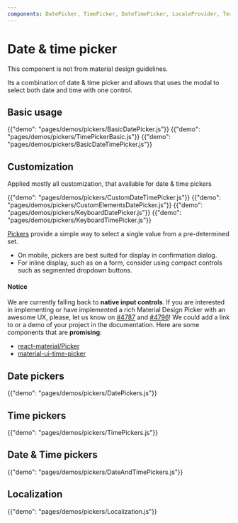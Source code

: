 ```yaml
---
components: DatePicker, TimePicker, DateTimePicker, LocaleProvider, TextField
---
```


# Date & time picker

This component is not from material design guidelines.

Its a combination of date & time picker and allows that uses the modal to select both date and time with one control.

## Basic usage

{{"demo": "pages/demos/pickers/BasicDatePicker.js"}}
{{"demo": "pages/demos/pickers/TimePickerBasic.js"}}
{{"demo": "pages/demos/pickers/BasicDateTimePicker.js"}}

## Customization

Applied mostly all customization, that available for date & time pickers

{{"demo": "pages/demos/pickers/CustomDateTimePicker.js"}}
{{"demo": "pages/demos/pickers/CustomElementsDatePicker.js"}}
{{"demo": "pages/demos/pickers/KeyboardDatePicker.js"}}
{{"demo": "pages/demos/pickers/KeyboardTimePicker.js"}}


[Pickers](https://material.io/guidelines/components/pickers.html) provide a simple way to select a single value from a pre-determined set.

- On mobile, pickers are best suited for display in confirmation dialog.
- For inline display, such as on a form, consider using compact controls such as segmented dropdown buttons.

#### Notice

We are currently falling back to **native input controls**.
If you are interested in implementing or have implemented a rich Material Design Picker with an awesome UX, please, let us know on [#4787](https://github.com/6thquake/react-material/issues/4787) and [#4796](https://github.com/6thquake/react-material/issues/4796)! We could add a link to or a demo of your project in the documentation.
Here are some components that are **promising**:
- [react-material/Picker](https://github.com/dmtrKovalenko/react-material/Picker)
- [material-ui-time-picker](https://github.com/TeamWertarbyte/material-ui-time-picker)

## Date pickers

{{"demo": "pages/demos/pickers/DatePickers.js"}}

## Time pickers

{{"demo": "pages/demos/pickers/TimePickers.js"}}

## Date & Time pickers

{{"demo": "pages/demos/pickers/DateAndTimePickers.js"}}

## Localization 

{{"demo": "pages/demos/pickers/Localization.js"}}